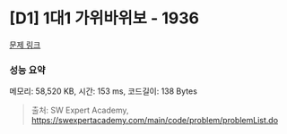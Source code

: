# [D1] 1대1 가위바위보 - 1936 

[문제 링크](https://swexpertacademy.com/main/code/problem/problemDetail.do?contestProbId=AV5PjKXKALcDFAUq) 

### 성능 요약

메모리: 58,520 KB, 시간: 153 ms, 코드길이: 138 Bytes



> 출처: SW Expert Academy, https://swexpertacademy.com/main/code/problem/problemList.do